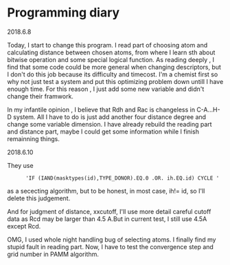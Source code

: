 # Programming diary

2018.6.8

  Today, I start to change this program. I read part of choosing atom and calculating distance between chosen atoms, from where I learn sth
about bitwise operation and some special logical function. As reading deeply , I find that some code could be more general when changing 
descriptors, but I don't do this job because its difficulty and timecost. I'm a chemist first so why not just test a system and put this 
optimizing problem down untill I have enough time. For this reason , I just add some new variable and didn't change their framwork. 


  In my infantile opinion , I believe that Rdh and Rac is changeless in C-A...H-D system. All I have to do is just add another four distance degree and change some variable dimension. I have already rebuild the reading part and distance part, maybe I could get some information  while I finish remainning things.
  
2018.6.10

  They use 
  
          'IF (IAND(masktypes(id),TYPE_DONOR).EQ.0 .OR. ih.EQ.id) CYCLE '
          
  as a sececting algorithm, but to be honest, in most case, ih!= id, so I'll delete this judgement.
  
  And for judgment of distance, xxcutoff, I'll use more detail  careful cutoff data as Rcd may be larger than 4.5 A.But in current test,
I still use 4.5A except Rcd.

  OMG, I used whole night handling bug of selecting atoms. I finally find my stupid fault in reading part. Now, I have to test the convergence step and grid number in PAMM algorithm.
